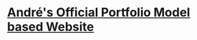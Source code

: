 # [André's Official Portfolio Model based Website](https://andrecoutinhom.github.io/andre_official_port)


